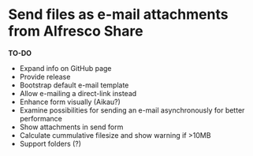 # Send files as e-mail attachments from Alfresco Share

**TO-DO**
* Expand info on GitHub page
* Provide release
* Bootstrap default e-mail template
* Allow e-mailing a direct-link instead
* Enhance form visually (Aikau?)
* Examine possibilities for sending an e-mail asynchronously for better performance
* Show attachments in send form
* Calculate cummulative filesize and show warning if >10MB
* Support folders (?)
